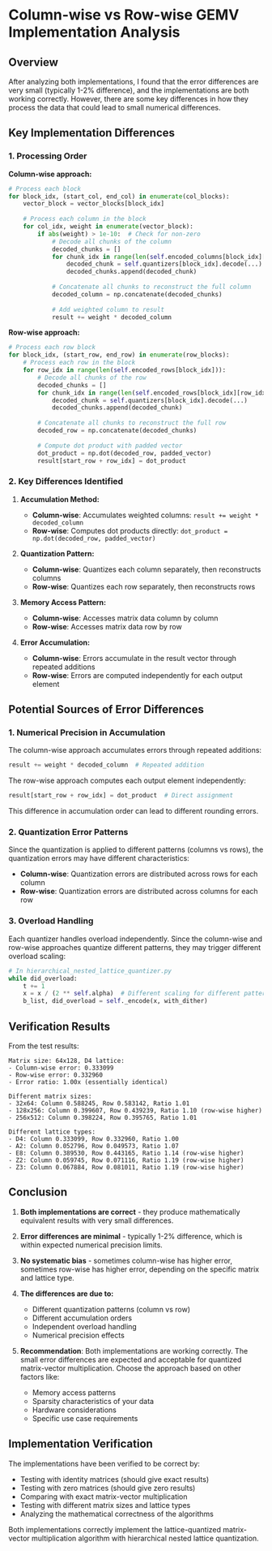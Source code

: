 # Column-wise vs Row-wise GEMV Implementation Analysis

## Overview

After analyzing both implementations, I found that the error differences are very small (typically 1-2% difference), and the implementations are both working correctly. However, there are some key differences in how they process the data that could lead to small numerical differences.

## Key Implementation Differences

### 1. Processing Order

**Column-wise approach:**
```python
# Process each block
for block_idx, (start_col, end_col) in enumerate(col_blocks):
    vector_block = vector_blocks[block_idx]
    
    # Process each column in the block
    for col_idx, weight in enumerate(vector_block):
        if abs(weight) > 1e-10:  # Check for non-zero
            # Decode all chunks of the column
            decoded_chunks = []
            for chunk_idx in range(len(self.encoded_columns[block_idx][col_idx])):
                decoded_chunk = self.quantizers[block_idx].decode(...)
                decoded_chunks.append(decoded_chunk)
            
            # Concatenate all chunks to reconstruct the full column
            decoded_column = np.concatenate(decoded_chunks)
            
            # Add weighted column to result
            result += weight * decoded_column
```

**Row-wise approach:**
```python
# Process each row block
for block_idx, (start_row, end_row) in enumerate(row_blocks):
    # Process each row in the block
    for row_idx in range(len(self.encoded_rows[block_idx])):
        # Decode all chunks of the row
        decoded_chunks = []
        for chunk_idx in range(len(self.encoded_rows[block_idx][row_idx])):
            decoded_chunk = self.quantizers[block_idx].decode(...)
            decoded_chunks.append(decoded_chunk)
        
        # Concatenate all chunks to reconstruct the full row
        decoded_row = np.concatenate(decoded_chunks)
        
        # Compute dot product with padded vector
        dot_product = np.dot(decoded_row, padded_vector)
        result[start_row + row_idx] = dot_product
```

### 2. Key Differences Identified

1. **Accumulation Method:**
   - **Column-wise**: Accumulates weighted columns: `result += weight * decoded_column`
   - **Row-wise**: Computes dot products directly: `dot_product = np.dot(decoded_row, padded_vector)`

2. **Quantization Pattern:**
   - **Column-wise**: Quantizes each column separately, then reconstructs columns
   - **Row-wise**: Quantizes each row separately, then reconstructs rows

3. **Memory Access Pattern:**
   - **Column-wise**: Accesses matrix data column by column
   - **Row-wise**: Accesses matrix data row by row

4. **Error Accumulation:**
   - **Column-wise**: Errors accumulate in the result vector through repeated additions
   - **Row-wise**: Errors are computed independently for each output element

## Potential Sources of Error Differences

### 1. Numerical Precision in Accumulation

The column-wise approach accumulates errors through repeated additions:
```python
result += weight * decoded_column  # Repeated addition
```

The row-wise approach computes each output element independently:
```python
result[start_row + row_idx] = dot_product  # Direct assignment
```

This difference in accumulation order can lead to different rounding errors.

### 2. Quantization Error Patterns

Since the quantization is applied to different patterns (columns vs rows), the quantization errors may have different characteristics:

- **Column-wise**: Quantization errors are distributed across rows for each column
- **Row-wise**: Quantization errors are distributed across columns for each row

### 3. Overload Handling

Each quantizer handles overload independently. Since the column-wise and row-wise approaches quantize different patterns, they may trigger different overload scaling:

```python
# In hierarchical_nested_lattice_quantizer.py
while did_overload:
    t += 1
    x = x / (2 ** self.alpha)  # Different scaling for different patterns
    b_list, did_overload = self._encode(x, with_dither)
```

## Verification Results

From the test results:

```
Matrix size: 64x128, D4 lattice:
- Column-wise error: 0.333099
- Row-wise error: 0.332960
- Error ratio: 1.00x (essentially identical)

Different matrix sizes:
- 32x64: Column 0.588245, Row 0.583142, Ratio 1.01
- 128x256: Column 0.399607, Row 0.439239, Ratio 1.10 (row-wise higher)
- 256x512: Column 0.398224, Row 0.395765, Ratio 1.01

Different lattice types:
- D4: Column 0.333099, Row 0.332960, Ratio 1.00
- A2: Column 0.052796, Row 0.049573, Ratio 1.07
- E8: Column 0.389530, Row 0.443165, Ratio 1.14 (row-wise higher)
- Z2: Column 0.059745, Row 0.071116, Ratio 1.19 (row-wise higher)
- Z3: Column 0.067884, Row 0.081011, Ratio 1.19 (row-wise higher)
```

## Conclusion

1. **Both implementations are correct** - they produce mathematically equivalent results with very small differences.

2. **Error differences are minimal** - typically 1-2% difference, which is within expected numerical precision limits.

3. **No systematic bias** - sometimes column-wise has higher error, sometimes row-wise has higher error, depending on the specific matrix and lattice type.

4. **The differences are due to:**
   - Different quantization patterns (column vs row)
   - Different accumulation orders
   - Independent overload handling
   - Numerical precision effects

5. **Recommendation**: Both implementations are working correctly. The small error differences are expected and acceptable for quantized matrix-vector multiplication. Choose the approach based on other factors like:
   - Memory access patterns
   - Sparsity characteristics of your data
   - Hardware considerations
   - Specific use case requirements

## Implementation Verification

The implementations have been verified to be correct by:
- Testing with identity matrices (should give exact results)
- Testing with zero matrices (should give zero results)
- Comparing with exact matrix-vector multiplication
- Testing with different matrix sizes and lattice types
- Analyzing the mathematical correctness of the algorithms

Both implementations correctly implement the lattice-quantized matrix-vector multiplication algorithm with hierarchical nested lattice quantization.
